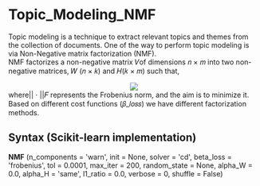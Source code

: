 # Topic_Modeling_NMF
Topic modeling is a technique to extract relevant topics and themes from the collection of documents. One of the way to perform topic modeling is via Non-Negative matrix factorization (NMF).  
NMF factorizes a non-negative matrix 𝑉of dimensions 𝑛 × 𝑚 into two non-negative  matrices, 𝑊 (𝑛 × 𝑘) and 𝐻(𝑘 × 𝑚) such that,
<div align="center">
  <img src="https://latex.codecogs.com/svg.latex?\color{white}\min_{W,H}||V-WH||" />
</div>
where|| ⋅ ||𝐹  represents the Frobenius norm, and the aim is to minimize it.  
Based on different cost functions (𝛽_𝑙𝑜𝑠𝑠) we have different factorization methods.  
 
## Syntax (Scikit-learn implementation)
**NMF** (n_components = 'warn', init = None, solver = 'cd', beta_loss = 'frobenius', tol = 0.0001,
max_iter = 200, random_state = None, alpha_W = 0.0, alpha_H = 'same', l1_ratio = 0.0, 
verbose = 0, shuffle = False)
